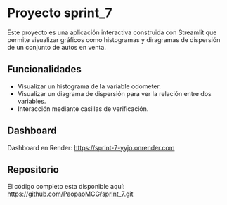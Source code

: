 # Proyecto sprint_7
Este proyecto es una aplicación interactiva construida con Streamlit que permite visualizar gráficos como histogramas y diragramas de dispersión de un conjunto de autos en venta.

## Funcionalidades 

- Visualizar un histograma de la variable odometer.
- Visualizar un diagrama de dispersión para ver la relación entre dos variables.
- Interacción mediante casillas de verificación.

## Dashboard 
Dashboard en Render:
https://sprint-7-yyjo.onrender.com

## Repositorio 
El código completo esta disponible aquí: 
https://github.com/PaopaoMCG/sprint_7.git